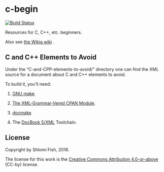 # c-begin

[![Build Status](https://travis-ci.org/shlomif/c-begin.svg?branch=master)](https://travis-ci.org/shlomif/c-begin)

Resources for C, C++, etc. beginners.

Also see [the Wikia wiki](http://c-begin.wikia.com/wiki/C_and_C%2B%2B_Beginners_Wiki) .

## C and C++ Elements to Avoid

Under the “C-and-CPP-elements-to-avoid/” directory one can find the XML
source for a document about C and C++ elements to avoid.

To build it, you'll need:

1. [GNU make](https://www.gnu.org/software/make/make.html).

2. [The XML-Grammar-Vered CPAN Module](http://metacpan.org/release/XML-Grammar-Vered).

3. [docmake](http://www.shlomifish.org/open-source/projects/docmake/).

4. The [DocBook 5/XML](https://en.wikipedia.org/wiki/DocBook) Toolchain.

## License

Copyright by Shlomi Fish, 2016.

The license for this work is the [Creative Commons Attribution 4.0-or-above](http://creativecommons.org/licenses/by/4.0/) (CC-by) license.
